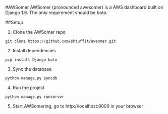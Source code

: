 #AWSomer
AWSomer (pronounced awesomer) is a AWS dashboard built on Django 1.6. The only requirement should be boto.

##Setup
1. Clone the AWSomer repo
```
git clone https://github.com/shtuffit/awsomer.git
```

2. Install dependencies
```
pip install Django boto
```

3. Sync the database 
```
python manage.py syncdb
```

4. Run the project
```
python manage.py runserver
```

5. Start AWSomering, go to http://localhost:8000 in your browser
